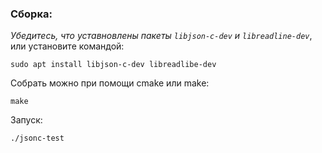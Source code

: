 ### Сборка:

*Убедитесь, что уставновлены пакеты `libjson-c-dev` и `libreadline-dev`*, или установите командой:

    sudo apt install libjson-c-dev libreadlibe-dev

Собрать можно при помощи cmake или make:

    make

Запуск:

    ./jsonc-test
